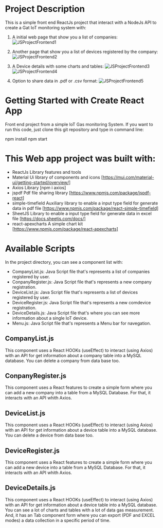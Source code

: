 # Project Description

This is a simple front end ReactJs project that interact with a NodeJs API to create a Gat IoT monitoring system with:

1. A initial web page that show you a list of companies:
![JSProjectFrontend1](https://user-images.githubusercontent.com/54197776/218363024-9f324240-9e07-45fd-bf85-19d41a16c3e9.png)

2. Another page that show you a list of devices registered by the company:
![JSProjectFrontend2](https://user-images.githubusercontent.com/54197776/218363099-2d1a0487-f1d5-4324-b285-98688018bf39.png)

3. A Device details with some charts and tables:
![JSProjectFrontend3](https://user-images.githubusercontent.com/54197776/218363146-b203cc57-8b93-431a-a191-8c5ecc83cad7.png)
![JSProjectFrontend4](https://user-images.githubusercontent.com/54197776/218363165-e14ebed8-7c08-45bc-9b04-4f9878f2df53.png)

4. Option to share data in .pdf or .csv format:
![JSProjectFrontend5](https://user-images.githubusercontent.com/54197776/218363209-0002c459-f087-40eb-8a24-f220382366bc.png)


# Getting Started with Create React App

Front end project from a simple IoT Gas monitoring System. If you want to run this code, just clone this git repository and type in command line:

npm install
npm start

# This Web app project was built with:

 - ReactJs Library features and tools
 - Material Ui library of components and icons [https://mui.com/material-ui/getting-started/overview/]
 - Axios Library [npm i axios]
 - jspdf Pdf file sharing library [https://www.npmjs.com/package/jspdf-react]
 - simple-timefield Auxiliary library to enable a input type field for generate data in pdf file [https://www.npmjs.com/package/react-simple-timefield]
 - SheetJS Library to enable a input type field for generate data in excel file [https://docs.sheetjs.com/docs/]
 - react-apexcharts A simple chart kit [https://www.npmjs.com/package/react-apexcharts]

# Available Scripts

In the project directory, you can see a component list with:

 - CompanyList.js: Java Script file that's represents a list of companies registered by user.
 - ConpanyRegister.js: Java Script file that's represents a new company registration.
 - DeviceList.js: Java Script file that's represents a list of devices registered by user.
 - DeviceRegister.js: Java Script file that's represents a new comdevice registration.
 - DeviceDetails.js: Java Script file that's where you can see more information about a single IoT device.
 - Menu.js: Java Script file that's represents a Menu bar for navegation.

## CompanyList.js
This component uses a React HOOKs (useEffect) to interact (using Axios) with an API for get information about a company table into a MySQL database.
You can delete a company from data base too.

## ConpanyRegister.js
This component uses a React features to create a simple form where you can add a new company into a table from a MySQL Database. For that, it interacts with an API whith Axios.

## DeviceList.js
This component uses a React HOOKs (useEffect) to interact (using Axios) with an API for get information about a device table into a MySQL database.
You can delete a device from data base too.

## DeviceRegister.js
This component uses a React features to create a simple form where you can add a new device into a table from a MySQL Database. For that, it interacts with an API whith Axios.

## DeviceDetails.js
This component uses a React HOOKs (useEffect) to interact (using Axios) with an API for get information about a device table into a MySQL database.
You can see a lot of charts and tables with a lot of data gas measurement. And, it has an Tab component form where you can export (PDF and EXCEL modes) a data collection in a specific period of time.
